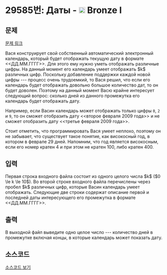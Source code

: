 # 29585번: Даты - <img src="https://static.solved.ac/tier_small/5.svg" style="height:20px" /> Bronze I

<!-- performance -->

<!-- 문제 제출 후 깃허브에 푸시를 했을 때 제출한 코드의 성능이 입력될 공간입니다.-->

<!-- end -->

## 문제

[문제 링크](https://boj.kr/29585)


<p>Вася конструирует свой собственный автоматический электронный календарь, который будет отображать текущую дату в формате &lt;&lt;ДД.ММ.ГГГГ&gt;&gt;. Для этого ему нужно уметь отображать различные цифры. На данный момент его календарь умеет отображать $k$ различных цифр. Поскольку добавление поддержки каждой новой цифры --- процесс очень трудоемкий, то Вася решил, что если его календарь будет отображать довольно большое количество дат, то он будет доволен. Поэтому на данный момент Васю крайне интересует следующий вопрос: сколько дней из данного промежутка его календарь будет отображать дату. </p>

<p>Например, если Васин календарь может отображать только цифры <code>0</code>, <code>2</code> и <code>9</code>, то он сможет отобразить дату &lt;&lt;второе февраля 2009 года&gt;&gt; и не сможет отобразить дату &lt;&lt;третье февраля 2009 года&gt;&gt;. </p>

<p>Стоит отметить, что программировать Вася умеет неплохо, поэтому он не забывает, что существует такое понятие, как високосный год, в котором в феврале 29 дней. Напомним, что год является високосным, если его номер кратен 4 и при этом не кратен 100, либо кратен 400.</p>



## 입력


<p>Первая строка входного файла состоит из одного целого числа $k$ ($0 \le k \le 10$). Во второй строке входного файла перечислены через пробел $k$ различных цифр, которые Васин календарь умеет отображать. Следующие две строки содержат описание первой и последней даты интересующего его промежутка в формате &lt;&lt;ДД.ММ.ГГГГ&gt;&gt;.</p>



## 출력


<p>В выходной файл выведите одно целое число --- количество дней в промежутке включая концы, в которые календарь может показать дату.</p>



## 소스코드

[소스코드 보기](Даты.cpp)